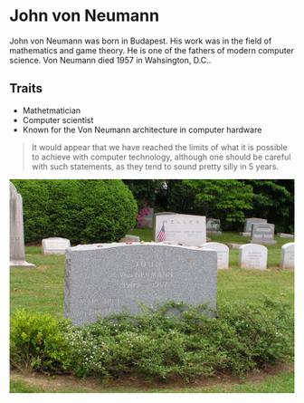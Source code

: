 # John von Neumann

John von Neumann was born in Budapest. His work was in the field of 
mathematics and game theory. He is one of the fathers of modern computer 
science. Von Neumann died 1957 in Wahsington, D.C..

## Traits

* Mathetmatician
* Computer scientist
* Known for the Von Neumann architecture in computer hardware

> It would appear that we have reached the limits of what it is 
> possible to achieve with computer technology, although one 
> should be careful with such statements, as they tend to sound 
> pretty silly in 5 years.


<img src="GrabJohnVonNeuman.jpg"/>
